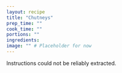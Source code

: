 ```yaml
---
layout: recipe
title: "Chutneys"
prep_time: ""
cook_time: ""
portions: ""
ingredients:
image: "" # Placeholder for now
---
```


Instructions could not be reliably extracted.
